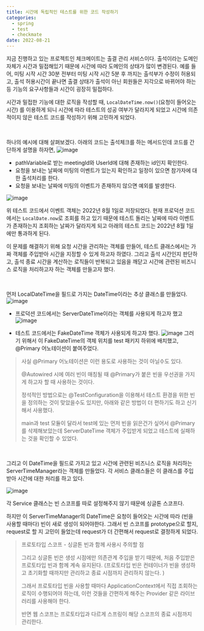 ```yaml
---
title: 시간에 독립적인 테스트를 위한 코드 작성하기
categories:
  - spring
  - test
  - checkmate
date: 2022-08-21
---
```


지금 진행하고 있는 프로젝트인 체크메이트는 출결 관리 서비스이다. 출석이라는 도메인 자체가 시간과 밀접해있기 때문에 시간에 따라 도메인의 상태가 많이 변경된다. 
예를 들어, 미팅 시작 시간 30분 전부터 미팅 시작 시간 5분 후 까지는 출석부가 수정이 허용되고, 출석 허용시간이 끝나면 출결 상태가 출석이 아닌 회원들은 지각으로 바뀌어야 하는 등 기능의 요구사항들과 시간이 굉장히 밀접하다.

시간과 밀접한 기능에 대한 로직을 작성할 때,  `LocalDateTime.now()`(요청이 들어오는 시간) 를 이용하게 되니 시간에 따라 테스트의 성공 여부가 달라지게 되었고 시간에 의존적이지 않은 테스트 코드를 작성하기 위해 고민하게 되었다.

<br/> 


하나의 예시에 대해 살펴보겠다. 아래의 코드는 출석체크를 하는 메서드인데 코드를 간단하게 설명을 하자면,
![image](https://user-images.githubusercontent.com/67885363/197393566-17ae8e73-fe15-40d2-86e9-a835c59a1791.png)

- pathVariable로 받는 meetingId와 UserId에 대해 존재하는 id인지 확인한다.
- 요청을 보내는 날짜에 미팅의 이벤트가 있는지 확인하고 일정이 있으면 참가자에 대한 출석처리를 한다.
- 요청을 보내는 날짜에 미팅의 이벤트가 존재하지 않으면 예외를 발생한다.


![image](https://user-images.githubusercontent.com/67885363/197397021-9cc1cf01-45f9-4488-8c2e-c04169c09a1e.png)

위 테스트 코드에서 이벤트 객체는 2022년 8월 1일로 저장되었다. 
현재 프로덕션 코드에서는 `LocalDate.now`로 조회를 하고 있기 때문에 테스트 돌리는 날짜에 따라 이벤트가 존재하는지 조회하는 날짜가 달라지게 되고 아래의 테스트 코드는 2022년 8월 1일에만 통과하게 된다. 



이 문제를 해결하기 위해 요청 시간을 관리하는 객체를 만들어, 테스트 클래스에서는 가짜 객체를 주입받아 시간을 지정할 수 있게 하고자 하였다. 그리고 출석 시간인지 판단하고, 출석 종료 시간을 계산하는 로직들이 반복되고 있음을 깨닫고 시간에 관련된 비즈니스 로직을 처리하고자 하는 객체를 만들고자 했다.

<br/> 

먼저 LocalDateTime을 필드로 가지는 DateTime이라는 추상 클래스를 만들었다. 
![image](https://user-images.githubusercontent.com/67885363/197398112-3ee581ad-0142-48f0-aa5b-28d14f8ab581.png)



- 프로덕션 코드에서는 ServerDateTime이라는 객체를 사용되게 하고자 했고
![image](https://user-images.githubusercontent.com/67885363/197401384-e441154a-496b-4b08-9379-f439073125e8.png)




- 테스트 코드에서는 FakeDateTime 객체가 사용되게 하고자 했다.
![image](https://user-images.githubusercontent.com/67885363/197398309-1ac7653b-2e04-4e29-90a8-e5126efd049f.png)
그러기 위해서 이 FakeDateTime의 객체 위치를 test 패키지 하위에 배치했고, @Primary 어노테이션이 붙여주었다. 

> 사실 @Primary 어노테이션은 이런 용도로 사용하는 것이 아닐수도 있다.
>
> @Autowired 시에 여러 빈이 매칭될 때 @Primary가 붙은 빈을 우선권을 가지게 하고자 할 때 사용하는 것이다.
>
> 정석적인 방법으로는 @TestConfiguration을 이용해서 테스트 환경을 위한 빈을 정의하는 것이 맞았을수도 있지만, 아래와 같은 방법이 더 편하기도 하고 신기해서 사용했다. 
>
> main과 test 모듈이 달라서 test에 있는 먼저 빈을 읽은건가 싶어서 @Primary를 삭제해보았는데 ServerDateTime 객체가 주입받게 되었고 테스트에 실패하는 것을 확인할 수 있었다. 


<br/> 



그리고 이 DateTime을 필드로 가지고 있고 시간에 관련된 비즈니스 로직을 처리하는 ServerTimeManager라는 객체를 만들었다. 각 서비스 클래스들은 이 클래스를 주입받아 시간에 대한 처리를 하고 있다. 

![image](https://user-images.githubusercontent.com/67885363/197399128-ad71fedd-d312-49b0-9ebb-85ef18b41a93.png)



각 Service 클래스는 빈 스코프를 따로 설정해주지 않기 때문에 싱글톤 스코프다. 

하지만 이 ServerTimeManager의 DateTime은 요청이 들어오는 시간에 따라 (빈을 사용할 때마다) 빈이 새로 생성이 되어야한다. 그래서 빈 스코프를 prototype으로 할지, request로 할 지 고민이 들었는데 request가 더 간편해서 request로 결정하게 되었다.

> 프로토타입 스코프 - 싱글톤 빈과 함께 사용시 주의할 점
>
> 그리고 싱글톤 빈은 생성 시점에만 의존관계 주입을 받기 때문에, 처음 주입받은 프로토타입 빈과 함께 계속 유지된다. (프로토타입 빈은 컨테이너가 빈을 생성하고 초기화할 때까지만 관리하고 종료 시점까지 관리하지 않는다. )
>
> 그래서 프로토타입 빈을 사용할 때마다 ApplicationContext에서 직접 조회하는 로직이 수행되어야 하는데, 이런 것들을 간편하게 해주는 Provider 같은 라이브러리를 사용해야 한다.
>
> 반면 웹 스코프는 프로토타입과 다르게 스프링이 해당 스코프의 종료 시점까지 관리한다.